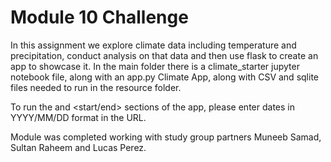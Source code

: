# Module 10 Challenge
In this assignment we explore climate data including temperature and precipitation, conduct analysis on that data and then use flask to create an app to showcase it. In the main folder there is a climate_starter jupyter notebook file, along with an app.py Climate App, along with CSV and sqlite files needed to run in the resource folder.

To run the <start> and <start/end> sections of the app, please enter dates in YYYY/MM/DD format in the URL.

Module was completed working with study group partners Muneeb Samad, Sultan Raheem and Lucas Perez.
